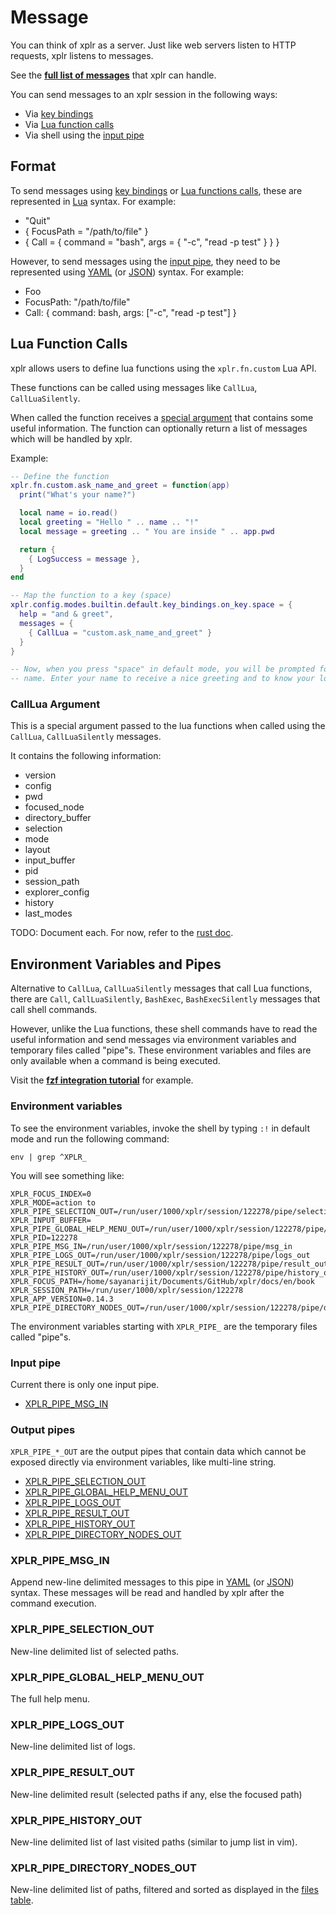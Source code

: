 Message
=======

You can think of xplr as a server. Just like web servers listen to HTTP
requests, xplr listens to messages.

See the
[**full list of messages**](https://docs.rs/xplr/latest/xplr/app/enum.ExternalMsg.html#variants)
that xplr can handle.

You can send messages to an xplr session in the following ways:

- Via [key bindings](modes.md#key-bindings)
- Via [Lua function calls](#lua-function-calls)
- Via shell using the [input pipe](#input-pipe)


Format
------

To send messages using [key bindings](modes.md#key-bindings) or
[Lua functions calls](#lua-functions-calls), these are represented in
[Lua](https://www.lua.org/) syntax. For example:

- "Quit"
- { FocusPath = "/path/to/file" }
- { Call = { command = "bash", args = { "-c", "read -p test" } } }

However, to send messages using the [input pipe](#input-pipe), they need to be
represented using
[YAML](http://yaml.org/) (or [JSON](https://www.json.org)) syntax. For example:

- Foo
- FocusPath: "/path/to/file"
- Call: { command: bash, args: ["-c", "read -p test"] }


Lua Function Calls
------------------

xplr allows users to define lua functions using the `xplr.fn.custom` Lua API.

These functions can be called using messages like `CallLua`, `CallLuaSilently`.

When called the function receives a [special argument](#calllua-argument) that
contains some useful information. The function can optionally return a list of
messages which will be handled by xplr.

Example:

```lua
-- Define the function
xplr.fn.custom.ask_name_and_greet = function(app)
  print("What's your name?")

  local name = io.read()
  local greeting = "Hello " .. name .. "!"
  local message = greeting .. " You are inside " .. app.pwd

  return {
    { LogSuccess = message },
  }
end

-- Map the function to a key (space)
xplr.config.modes.builtin.default.key_bindings.on_key.space = {
  help = "and & greet",
  messages = {
    { CallLua = "custom.ask_name_and_greet" }
  }
}

-- Now, when you press "space" in default mode, you will be prompted for your
-- name. Enter your name to receive a nice greeting and to know your location.
```

### CallLua Argument

This is a special argument passed to the lua functions when called using the
`CallLua`, `CallLuaSilently` messages.

It contains the following information:

- version
- config
- pwd
- focused_node
- directory_buffer
- selection
- mode
- layout
- input_buffer
- pid
- session_path
- explorer_config
- history
- last_modes

TODO: Document each. For now, refer to the
[rust doc](https://docs.rs/xplr/latest/xplr/app/struct.CallLuaArg.html#fields).


Environment Variables and Pipes
-------------------------------

Alternative to `CallLua`, `CallLuaSilently` messages that call Lua functions,
there are `Call`, `CallLuaSilently`, `BashExec`, `BashExecSilently` messages
that call shell commands.

However, unlike the Lua functions, these shell commands have to read the useful
information and send messages via environment variables and temporary files
called "pipe"s. These environment variables and files are only available when
a command is being executed.

Visit the [**fzf integration tutorial**](modes.html#tutorial-adding-a-new-mode)
for example.

### Environment variables

To see the environment variables, invoke the shell by typing `:!` in default
mode and run the following command:

```
env | grep ^XPLR_
```

You will see something like:

```
XPLR_FOCUS_INDEX=0
XPLR_MODE=action to
XPLR_PIPE_SELECTION_OUT=/run/user/1000/xplr/session/122278/pipe/selection_out
XPLR_INPUT_BUFFER=
XPLR_PIPE_GLOBAL_HELP_MENU_OUT=/run/user/1000/xplr/session/122278/pipe/global_help_menu_out
XPLR_PID=122278
XPLR_PIPE_MSG_IN=/run/user/1000/xplr/session/122278/pipe/msg_in
XPLR_PIPE_LOGS_OUT=/run/user/1000/xplr/session/122278/pipe/logs_out
XPLR_PIPE_RESULT_OUT=/run/user/1000/xplr/session/122278/pipe/result_out
XPLR_PIPE_HISTORY_OUT=/run/user/1000/xplr/session/122278/pipe/history_out
XPLR_FOCUS_PATH=/home/sayanarijit/Documents/GitHub/xplr/docs/en/book
XPLR_SESSION_PATH=/run/user/1000/xplr/session/122278
XPLR_APP_VERSION=0.14.3
XPLR_PIPE_DIRECTORY_NODES_OUT=/run/user/1000/xplr/session/122278/pipe/directory_nodes_out
```

The environment variables starting with `XPLR_PIPE_` are the temporary files
called "pipe"s.

### Input pipe

Current there is only one input pipe.

- [XPLR_PIPE_MSG_IN](#xplr_pipe_msg_in)

### Output pipes

`XPLR_PIPE_*_OUT` are the output pipes that contain data which cannot be
exposed directly via environment variables, like multi-line string.

- [XPLR_PIPE_SELECTION_OUT](#xplr_pipe_selection_out)
- [XPLR_PIPE_GLOBAL_HELP_MENU_OUT](#xplr_pipe_global_help_menu_out)
- [XPLR_PIPE_LOGS_OUT](#xplr_pipe_logs_out)
- [XPLR_PIPE_RESULT_OUT](#xplr_pipe_result_out)
- [XPLR_PIPE_HISTORY_OUT](#xplr_pipe_history_out)
- [XPLR_PIPE_DIRECTORY_NODES_OUT](#xplr_pipe_directory_nodes_out)

### XPLR_PIPE_MSG_IN

Append new-line delimited messages to this pipe in [YAML](www.yaml.org) (or
[JSON](www.json.org)) syntax. These messages will be read and handled by xplr
after the command execution.

### XPLR_PIPE_SELECTION_OUT

New-line delimited list of selected paths.

### XPLR_PIPE_GLOBAL_HELP_MENU_OUT

The full help menu.

### XPLR_PIPE_LOGS_OUT

New-line delimited list of logs.

### XPLR_PIPE_RESULT_OUT

New-line delimited result (selected paths if any, else the focused path)

### XPLR_PIPE_HISTORY_OUT

New-line delimited list of last visited paths (similar to jump list in vim).

### XPLR_PIPE_DIRECTORY_NODES_OUT

New-line delimited list of paths, filtered and sorted as displayed in the
[files table](layouts.md#table).
